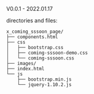  V0.0.1 - 2022.01.17
 
 directories and files:

```
x_coming_sssoon_page/
├── components.html
├── css
│   ├── bootstrap.css
│   ├── coming-sssoon-demo.css
│   └── coming-sssoon.css
├── images/
├── index.html
└── js
    ├── bootstrap.min.js
    └── jquery-1.10.2.js

